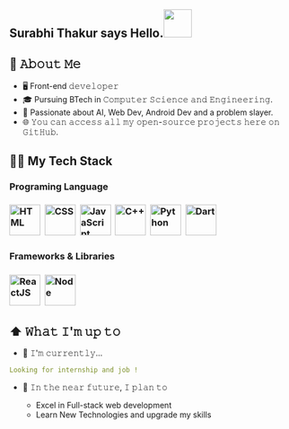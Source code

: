 

<!--
**surabhi-99/surabhi-99** is a ✨ _special_ ✨ repository because its `README.md` (this file) appears on your GitHub profile.
-->


<h2>Surabhi Thakur says Hello.<img src="https://media4.giphy.com/media/kBZ212yGzFaxgkSIKW/giphy.gif" width="50"></h2>

## :book: 𝙰𝚋𝚘𝚞𝚝 𝙼𝚎

- 🖥 Front-end 𝚍𝚎𝚟𝚎𝚕𝚘𝚙𝚎𝚛
- 🎓 Pursuing BTech in 𝙲𝚘𝚖𝚙𝚞𝚝𝚎𝚛 𝚂𝚌𝚒𝚎𝚗𝚌𝚎 𝚊𝚗𝚍 𝙴𝚗𝚐𝚒𝚗𝚎𝚎𝚛𝚒𝚗𝚐.
- 🎲 Passionate about AI, Web Dev, Android Dev and a problem slayer.
- 🌐 𝚈𝚘𝚞 𝚌𝚊𝚗 𝚊𝚌𝚌𝚎𝚜𝚜 𝚊𝚕𝚕 𝚖𝚢 𝚘𝚙𝚎𝚗-𝚜𝚘𝚞𝚛𝚌𝚎 𝚙𝚛𝚘𝚓𝚎𝚌𝚝𝚜 𝚑𝚎𝚛𝚎 𝚘𝚗 𝙶𝚒𝚝𝙷𝚞𝚋.

## 👩‍💻 My Tech Stack


<div align="left">
<h3>Programing Language<h3>
<img width="55" src="https://cdn.svgporn.com/logos/html-5.svg"  alt="HTML" title="HTML"/>&nbsp;
<img width="55" src="https://cdn.svgporn.com/logos/css-3.svg" alt="CSS" title="CSS"/>&nbsp;
<img width="55" src="https://cdn.svgporn.com/logos/javascript.svg" alt="JavaScript" title="JavaScript"/>&nbsp;
<img width="55" src="https://cdn.svgporn.com/logos/c-plusplus.svg" alt="C++" title="c++"/>&nbsp;
<img width="55" src="https://cdn.svgporn.com/logos/python.svg" alt="Python" title="Python"/>&nbsp;
<img width="55" src="https://cdn.svgporn.com/logos/dart.svg" alt="Dart" title="Dart"/>&nbsp;
</div>

<div align="left">
<h3>Frameworks & Libraries<h3>
<!-- <img width="55" src="https://www.vectorlogo.zone/logos/mongodb/mongodb-icon.svg" alt="MongoDB" title="MongoDB"/>&nbsp; -->
<img width="55" src="https://cdn.svgporn.com/logos/react.svg" alt="ReactJS" title="ReactJS"/>&nbsp;
<img width="55" src="https://cdn.svgporn.com/logos/nodejs-icon.svg" alt="Node" title="Node"/>

</div>


## ⬆ 𝚆𝚑𝚊𝚝 𝙸'𝚖 𝚞𝚙 𝚝𝚘

- 🔨 𝙸'𝚖 𝚌𝚞𝚛𝚛𝚎𝚗𝚝𝚕𝚢...

```yaml
𝙻𝚘𝚘𝚔𝚒𝚗𝚐 𝚏𝚘𝚛 internship and 𝚓𝚘𝚋 !
```

- 🎯 𝙸𝚗 𝚝𝚑𝚎 𝚗𝚎𝚊𝚛 𝚏𝚞𝚝𝚞𝚛𝚎, 𝙸 𝚙𝚕𝚊𝚗 𝚝𝚘

  - Excel in Full-stack web development
  - Learn New Technologies and upgrade my skills

  
  <!--
 
  

## 📫 𝙷𝚘𝚠 𝚝𝚘 𝚛𝚎𝚊𝚌𝚑 𝚖𝚎

𝚈𝚘𝚞 𝚌𝚊𝚗 𝚛𝚎𝚊𝚌𝚑 𝚖𝚎 𝚊𝚝 𝚝𝚑𝚎 𝚎𝚖𝚊𝚒𝚕 𝚒𝚗 𝚖𝚢 𝚐𝚒𝚝𝚑𝚞𝚋 𝚙𝚛𝚘𝚏𝚒𝚕𝚎. 𝙵𝚘𝚕𝚕𝚘𝚠 𝚖𝚢 𝚜𝚘𝚌𝚒𝚊𝚕𝚜!
  

 
  [<img src="https://github.com/l-fifa-l/l-fifa-l/blob/main/icons/socials/linkedin-circled.png" height="40em" align="center" alt="Follow on LinkedIn" title="Follow"/>]
  (https://linkedin.com/in/)
  [<img src="https://github.com/l-fifa-l/l-fifa-l/blob/main/icons/socials/twitter.png" height="40em" align="center" alt="Follow on Twitter" title="Follow on Twitter"/>]
  (https://twitter.com/)
  

-->

![Surabhi's GitHub stats](https://github-readme-stats.vercel.app/api?username=surabhi-99&show_icons=true&theme=transparent)
